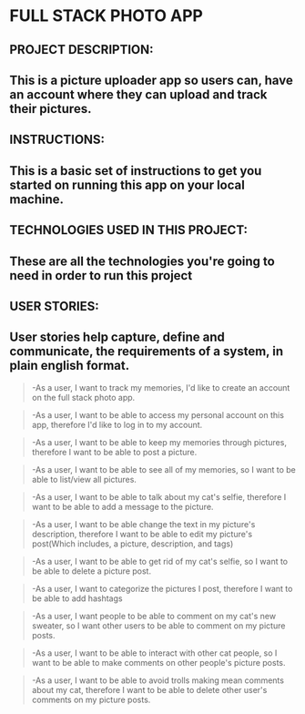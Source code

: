 # FULL STACK PHOTO APP

## PROJECT DESCRIPTION:
This is a picture uploader app so users can, have an account where they can upload and track their pictures.
-------------------------------------------------------------------------------------------------------------





## INSTRUCTIONS:
This is a basic set of instructions to get you started on running this app on your local machine.
-------------------------------------------------------------------------------------------------------------



## TECHNOLOGIES USED IN THIS PROJECT:
 These are all the technologies you're going to need in order to run this project
-------------------------------------------------------------------------------------------------------------


## USER STORIES:
User stories help capture, define and communicate, the requirements of a system, in plain english format.
-------------------------------------------------------------------------------------------------------------
>-As a user, I want to track my memories, I'd like to create an account on the full stack photo app.

>-As a user, I want to be able to access my personal account on this app, therefore I'd like to log in to my account.

>-As a user, I want to be able to keep my memories through pictures, therefore I want to be able to post a picture.

>-As a user, I want to be able to see all of my memories, so I want to be able to list/view all pictures.

>-As a user, I want to be able to talk about my cat's selfie, therefore I want to be able to add a message to the picture.

>-As a user, I want to be able change the text in my picture's description, therefore I want to be able to edit my picture's post(Which includes, a picture, description, and tags)

>-As a user, I want to be able to get rid of my cat's selfie, so I want to be able to delete a picture post.

>-As a user, I want to categorize the pictures I post, therefore I want to be able to add hashtags

>-As a user, I want people to be able to comment on my cat's new sweater, so I want other users to be able to comment on my picture posts.

>-As a user, I want to be able to interact with other cat people, so I want to be able to make comments on other people's picture posts.

>-As a user, I want to be able to avoid trolls making mean comments about my cat, therefore I want to be able to delete other user's comments on my picture posts.
